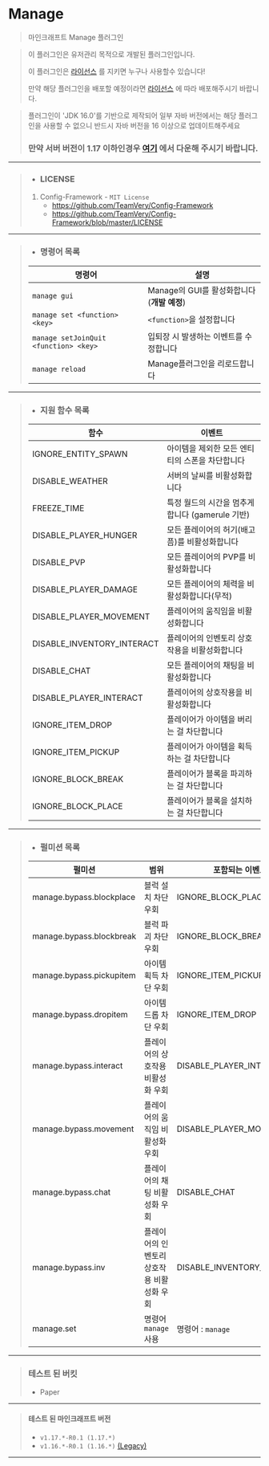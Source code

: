 # Manage

> 마인크래프트 Manage 플러그인

> 이 플러그인은 유저관리 목적으로 개발된 플러그인입니다.
>
> 이 플러그인은 [라이선스](https://github.com/TeamVeryMC/Manage/blob/master/LICENSE) 를 지키면 누구나 사용할수 있습니다!
>
> 만약 해당 플러그인을 배포할 예정이라면 [라이선스](https://github.com/TeamVeryMC/Manage/blob/master/LICENSE) 에 따라 배포해주시기 바랍니다.

> 플러그인이 'JDK 16.0'를 기반으로 제작되어 일부 자바 버전에서는 해당 플러그인을 사용할 수 없으니 반드시 자바 버전을 16 이상으로 업데이트해주세요
>
> ### **만약 서버 버전이 1.17 이하인경우 [여기](https://github.com/TeamVeryMC/Manage/tree/JAVA11_Legacy) 에서 다운해 주시기 바랍니다.**

---
> * ### LICENSE
> 1. Config-Framework - `MIT License`
>    * https://github.com/TeamVery/Config-Framework
>    * https://github.com/TeamVery/Config-Framework/blob/master/LICENSE
---
> * ### 명령어 목록
> | 명령어 | 설명 |
> |---|---|
> |`manage gui`|Manage의 GUI를 활성화합니다 (**개발 예정**)|
> |`manage set <function> <key>`|`<function>`을 설정합니다|
> |`manage setJoinQuit <function> <key>`|입퇴장 시 발생하는 이벤트를 수정합니다|
> |`manage reload`|Manage플러그인을 리로드합니다|
---
> * ### 지원 함수 목록
> | 함수 | 이벤트 |
> |---|---|
> |IGNORE_ENTITY_SPAWN|아이템을 제외한 모든 엔티티의 스폰을 차단합니다|
> |DISABLE_WEATHER|서버의 날씨를 비활성화합니다|
> |FREEZE_TIME|특정 월드의 시간을 멈추게 합니다 (gamerule 기반)|
> |DISABLE_PLAYER_HUNGER|모든 플레이어의 허기(배고픔)를 비활성화합니다|
> |DISABLE_PVP|모든 플레이어의 PVP를 비활성화합니다|
> |DISABLE_PLAYER_DAMAGE|모든 플레이어의 체력을 비활성화합니다(무적)|
> |DISABLE_PLAYER_MOVEMENT|플레이어의 움직임을 비활성화합니다|
> |DISABLE_INVENTORY_INTERACT|플레이어의 인벤토리 상호작용을 비활성화합니다|
> |DISABLE_CHAT|모든 플레이어의 채팅을 비활성화합니다|
> |DISABLE_PLAYER_INTERACT|플레이어의 상호작용을 비활성화합니다|
> |IGNORE_ITEM_DROP|플레이어가 아이템을 버리는 걸 차단합니다|
> |IGNORE_ITEM_PICKUP|플레이어가 아이템을 획득하는 걸 차단합니다|
> |IGNORE_BLOCK_BREAK|플레이어가 블록을 파괴하는 걸 차단합니다|
> |IGNORE_BLOCK_PLACE|플레이어가 블록을 설치하는 걸 차단합니다|
---
> * ### 펄미션 목록
> | 펄미션 | 범위 | 포함되는 이벤트 |
> |---|---|---|
> |manage.bypass.blockplace|블럭 설치 차단 우회|IGNORE_BLOCK_PLACE|
> |manage.bypass.blockbreak|블럭 파괴 차단 우회|IGNORE_BLOCK_BREAK|
> |manage.bypass.pickupitem|아이템 획득 차단 우회|IGNORE_ITEM_PICKUP|
> |manage.bypass.dropitem|아이템 드롭 차단 우회|IGNORE_ITEM_DROP|
> |manage.bypass.interact|플레이어의 상호작용 비활성화 우회|DISABLE_PLAYER_INTERACT|
> |manage.bypass.movement|플레이어의 움직임 비활성화 우회|DISABLE_PLAYER_MOVEMENT|
> |manage.bypass.chat|플레이어의 채팅 비활성화 우회|DISABLE_CHAT|
> |manage.bypass.inv|플레이어의 인벤토리 상호작용 비활성화 우회|DISABLE_INVENTORY_INTERACT|
> |manage.set|명령어 `manage` 사용|명령어 : `manage`|
---
> ### 테스트 된 버킷
> * Paper
---
> #### 테스트 된 마인크래프트 버전
> * `v1.17.*-R0.1 (1.17.*)`
> * `v1.16.*-R0.1 (1.16.*)` [(Legacy)](https://github.com/TeamVeryMC/Manage/tree/JAVA11_Legacy)
---